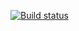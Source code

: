 [![Build status](https://ci.appveyor.com/api/projects/status/xd24f0tay96cpv57?svg=true)](https://ci.appveyor.com/project/NedoNeo/5-1)